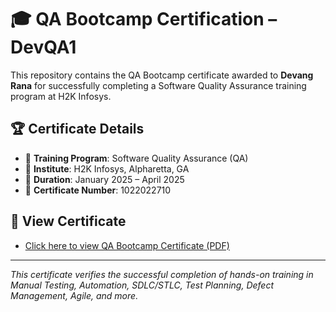 
# 🎓 QA Bootcamp Certification – DevQA1

This repository contains the QA Bootcamp certificate awarded to **Devang Rana** for successfully completing a Software Quality Assurance training program at H2K Infosys.

## 🏆 Certificate Details

- 📜 **Training Program**: Software Quality Assurance (QA)
- 🏫 **Institute**: H2K Infosys, Alpharetta, GA
- 📅 **Duration**: January 2025 – April 2025
- 📎 **Certificate Number**: 1022022710

## 📂 View Certificate

- [Click here to view QA Bootcamp Certificate (PDF)](./qa-bootcamp-certificate.pdf)

---

*This certificate verifies the successful completion of hands-on training in Manual Testing, Automation, SDLC/STLC, Test Planning, Defect Management, Agile, and more.*
